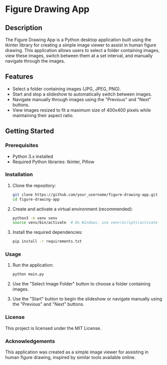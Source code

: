 # Figure Drawing App

## Description

The Figure Drawing App is a Python desktop application built using the tkinter library for creating a simple image viewer to assist in human figure drawing. This application allows users to select a folder containing images, view these images, switch between them at a set interval, and manually navigate through the images.

## Features

- Select a folder containing images (JPG, JPEG, PNG).
- Start and stop a slideshow to automatically switch between images.
- Navigate manually through images using the "Previous" and "Next" buttons.
- View images resized to fit a maximum size of 400x400 pixels while maintaining their aspect ratio.

## Getting Started

### Prerequisites

- Python 3.x installed
- Required Python libraries: tkinter, Pillow

### Installation

1. Clone the repository:
   ```bash
   git clone https://github.com/your_username/figure-drawing-app.git
   cd figure-drawing-app
   ```
2. Create and activate a virtual environment (recommended):
   ```bash
   python3 -m venv venv
   source venv/bin/activate  # On Windows, use venv\Scripts\activate
   ```
3. Install the required dependencies:
   ```bash
   pip install -r requirements.txt
   ```

### Usage

1. Run the application:
   ```bash
   python main.py
   ```
2. Use the "Select Image Folder" button to choose a folder containing images.

3. Use the "Start" button to begin the slideshow or navigate manually using the "Previous" and "Next" buttons.

### License

This project is licensed under the MIT License.

### Acknowledgements

This application was created as a simple image viewer for assisting in human figure drawing, inspired by similar tools available online.
